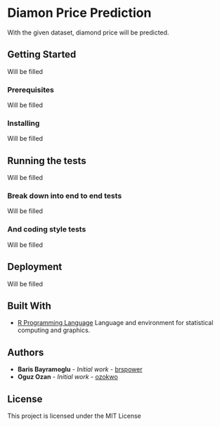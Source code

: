 # Diamon Price Prediction

With the given dataset, diamond price will be predicted.

## Getting Started

Will be filled

### Prerequisites

Will be filled


### Installing

Will be filled

## Running the tests

Will be filled

### Break down into end to end tests

Will be filled

### And coding style tests

Will be filled

## Deployment

Will be filled

## Built With

* [R Programming Language](https://www.r-project.org/about.html) Language and environment for statistical computing and graphics.



## Authors

* **Baris Bayramoglu** - *Initial work* - [brspower](https://github.com/brspower)
* **Oguz Ozan** - *Initial work* - [ozokwo](https://github.com/ozokwo)


## License

This project is licensed under the MIT License

